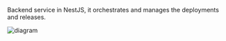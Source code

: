 Backend service in NestJS, it orchestrates and manages the deployments and releases.


![diagram](c3.svg)